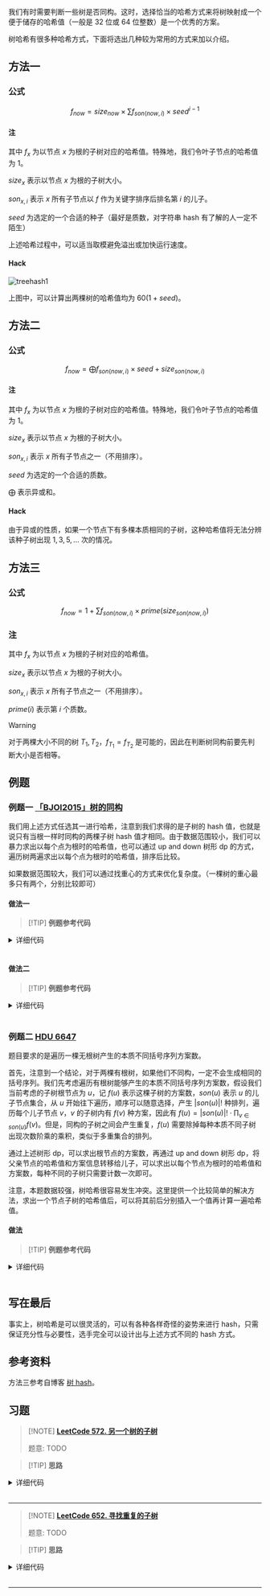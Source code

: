 我们有时需要判断一些树是否同构。这时，选择恰当的哈希方式来将树映射成一个便于储存的哈希值（一般是 32 位或 64 位整数）是一个优秀的方案。

树哈希有很多种哈希方式，下面将选出几种较为常用的方式来加以介绍。

## 方法一

### 公式

$$
f_{now}=size_{now} \times \sum f_{son(now,i)}\times seed^{i-1}
$$

#### 注

其中 $f_x$ 为以节点 $x$ 为根的子树对应的哈希值。特殊地，我们令叶子节点的哈希值为 $1$。

$size_{x}$ 表示以节点 $x$ 为根的子树大小。

$son_{x,i}$ 表示 $x$ 所有子节点以 $f$ 作为关键字排序后排名第 $i$ 的儿子。

$seed$ 为选定的一个合适的种子（最好是质数，对字符串 hash 有了解的人一定不陌生）

上述哈希过程中，可以适当取模避免溢出或加快运行速度。

#### Hack

![treehash1](./images/tree-hash1-hack.svg)

上图中，可以计算出两棵树的哈希值均为 $60(1+seed)$。

## 方法二

### 公式

$$
f_{now}=\bigoplus f_{son(now,i)}\times seed+size_{son(now,i)}
$$

#### 注

其中 $f_x$ 为以节点 $x$ 为根的子树对应的哈希值。特殊地，我们令叶子节点的哈希值为 $1$。

$size_{x}$ 表示以节点 $x$ 为根的子树大小。

$son_{x,i}$ 表示 $x$ 所有子节点之一（不用排序）。

$seed$ 为选定的一个合适的质数。

$\bigoplus$ 表示异或和。

#### Hack

由于异或的性质，如果一个节点下有多棵本质相同的子树，这种哈希值将无法分辨该种子树出现 $1,3,5,\dots$ 次的情况。

## 方法三

### 公式

$$
f_{now}=1+\sum f_{son(now,i)} \times prime(size_{son(now,i)})
$$

### 注

其中 $f_x$ 为以节点 $x$ 为根的子树对应的哈希值。

$size_{x}$ 表示以节点 $x$ 为根的子树大小。

$son_{x,i}$ 表示 $x$ 所有子节点之一（不用排序）。

$prime(i)$ 表示第 $i$ 个质数。

> [!WARNING]
> 
> 对于两棵大小不同的树 $T_1,T_2$，$f_{T_1}=f_{T_2}$ 是可能的，因此在判断树同构前要先判断大小是否相等。

## 例题

### 例题一 [「BJOI2015」树的同构](https://www.luogu.com.cn/problem/P5043)

我们用上述方式任选其一进行哈希，注意到我们求得的是子树的 hash 值，也就是说只有当根一样时同构的两棵子树 hash 值才相同。由于数据范围较小，我们可以暴力求出以每个点为根时的哈希值，也可以通过 up and down 树形 dp 的方式，遍历树两遍求出以每个点为根时的哈希值，排序后比较。

如果数据范围较大，我们可以通过找重心的方式来优化复杂度。（一棵树的重心最多只有两个，分别比较即可）

#### 做法一

> [!TIP] **例题参考代码**

<details>
<summary>详细代码</summary>
<!-- tabs:start -->

##### **C++**

```cpp
```

##### **Python**

```python
```

<!-- tabs:end -->
</details>

<br>

#### 做法二

> [!TIP] **例题参考代码**

<details>
<summary>详细代码</summary>
<!-- tabs:start -->

##### **C++**

```cpp
```

##### **Python**

```python
```

<!-- tabs:end -->
</details>

<br>

### 例题二 [HDU 6647](http://acm.hdu.edu.cn/showproblem.php?pid=6647)

题目要求的是遍历一棵无根树产生的本质不同括号序列方案数。

首先，注意到一个结论，对于两棵有根树，如果他们不同构，一定不会生成相同的括号序列。我们先考虑遍历有根树能够产生的本质不同括号序列方案数，假设我们当前考虑的子树根节点为 $u$，记 $f(u)$ 表示这棵子树的方案数，$son(u)$ 表示 $u$ 的儿子节点集合，从 $u$ 开始往下遍历，顺序可以随意选择，产生 $|son(u)|!$ 种排列，遍历每个儿子节点 $v$，$v$ 的子树内有 $f(v)$ 种方案，因此有 $f(u)=|son(u)|! \cdot \prod_{v\in son(u)} f(v)$。但是，同构的子树之间会产生重复，$f(u)$ 需要除掉每种本质不同子树出现次数阶乘的乘积，类似于多重集合的排列。

通过上述树形 dp，可以求出根节点的方案数，再通过 up and down 树形 dp，将父亲节点的哈希值和方案信息转移给儿子，可以求出以每个节点为根时的哈希值和方案数，每种不同的子树只需要计数一次即可。

注意，本题数据较强，树哈希很容易发生冲突。这里提供一个比较简单的解决方法，求出一个节点子树的哈希值后，可以将其前后分别插入一个值再计算一遍哈希值。

#### 做法

> [!TIP] **例题参考代码**

<details>
<summary>详细代码</summary>
<!-- tabs:start -->

##### **C++**

```cpp
```

##### **Python**

```python
```

<!-- tabs:end -->
</details>

<br>

## 写在最后

事实上，树哈希是可以很灵活的，可以有各种各样奇怪的姿势来进行 hash，只需保证充分性与必要性，选手完全可以设计出与上述方式不同的 hash 方式。

## 参考资料

方法三参考自博客 [树 hash](https://www.cnblogs.com/huyufeifei/p/10817673.html)。

## 习题

> [!NOTE] **[LeetCode 572. 另一个树的子树](https://leetcode-cn.com/problems/subtree-of-another-tree/)**
> 
> 题意: TODO

> [!TIP] **思路**
> 
> 

<details>
<summary>详细代码</summary>
<!-- tabs:start -->

##### **C++ hash**

```cpp
// yxc 树hash做法
class Solution {
public:
    const int P = 131, Q = 159, MOD = 1e7 + 7;
    int T = -1;
    bool ans = false;

    int dfs(TreeNode* root) {
        if (!root) return 12345;
        int left = dfs(root->left), right = dfs(root->right);
        int x = (root->val % MOD + MOD) % MOD;
        if (left == T || right == T) ans = true;
        return (x + left * P % MOD + right * Q) % MOD;
    }

    bool isSubtree(TreeNode* s, TreeNode* t) {
        T = dfs(t);
        if (T == dfs(s)) ans = true;
        return ans;
    }
};
```

##### **C++ 传统**

```cpp
class Solution {
public:
    bool helper(TreeNode* s, TreeNode* t) {
        // 注意 需完全一致
        if (s == nullptr && t == nullptr) return true;
        else if (s == nullptr || t == nullptr) return false;
        return s->val == t->val && helper(s->left, t->left) && helper(s->right, t->right);
    }
    bool isSubtree(TreeNode* s, TreeNode* t) {
        if (s == nullptr && t == nullptr) return true;
        else if (s == nullptr || t == nullptr) return false;
        if(s->val == t->val) return helper(s, t) || isSubtree(s->left, t) || isSubtree(s->right, t);
        return isSubtree(s->left, t) || isSubtree(s->right, t);
    }
};
```

##### **Python**

```python

```

<!-- tabs:end -->
</details>

<br>

* * *

> [!NOTE] **[LeetCode 652. 寻找重复的子树](https://leetcode-cn.com/problems/find-duplicate-subtrees/)**
> 
> 题意: TODO

> [!TIP] **思路**
> 
> 

<details>
<summary>详细代码</summary>
<!-- tabs:start -->

##### **C++**

```cpp
/**
 * Definition for a binary tree node.
 * struct TreeNode {
 *     int val;
 *     TreeNode *left;
 *     TreeNode *right;
 *     TreeNode() : val(0), left(nullptr), right(nullptr) {}
 *     TreeNode(int x) : val(x), left(nullptr), right(nullptr) {}
 *     TreeNode(int x, TreeNode *left, TreeNode *right) : val(x), left(left), right(right) {}
 * };
 */
class Solution {
public:
    // 将一颗树唯一【映射】到一个整数
    vector<TreeNode*> res;

    // 唯一id
    int cnt = 0;
    unordered_map<string, int> ids;
    unordered_map<int, int> hash;

    int dfs(TreeNode * root) {
        if (!root) return 0;
        int left = dfs(root->left);
        int right = dfs(root->right);
        string key = to_string(root->val) + ' ' + to_string(left) + ' ' + to_string(right);
        if (ids.count(key) == 0) ids[key] = ++ cnt ;
        int id = ids[key];
        if (++ hash[id] == 2) res.push_back(root);
        return id;
    }


    vector<TreeNode*> findDuplicateSubtrees(TreeNode* root) {
        dfs(root);
        return res;        
    }
};
```

##### **Python**

```python

```

<!-- tabs:end -->
</details>

<br>

* * *